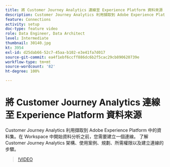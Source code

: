 ```yaml
---
title: 將 Customer Journey Analytics 連線至 Experience Platform 資料來源
description: Customer Journey Analytics 利用擷取到 Adobe Experience Platform 中的資料集。在 Workspace 中開始資料分析之前，您需要建立一個連線。
feature: Connections
activity: setup
doc-type: feature video
role: Data Engineer, Data Architect
level: Intermediate
thumbnail: 30140.jpg
kt: 3954
exl-id: d25dab66-52c7-45aa-b102-e3e41fa7d017
source-git-commit: ea4f1ebf6ccff886dc6b2f5cac29cb890620739e
workflow-type: tm+mt
source-wordcount: '82'
ht-degree: 100%

---
```


# 將 Customer Journey Analytics 連線至 Experience Platform 資料來源

Customer Journey Analytics 利用擷取到 Adobe Experience Platform 中的資料集。在 Workspace 中開始資料分析之前，您需要建立一個連線。 了解 Customer Journey Analytics 架構、使用案例、規劃、所需權限以及建立連線的步驟。

>[!VIDEO](https://video.tv.adobe.com/v/30140/?quality=12&learn=on)
